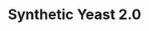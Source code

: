 ---
title: "Synthetic Yeast 2.0"
featured_image: '../images/final_copy-2.png'
description: "Building the world's first synthetic eukaryotic genome together"
---